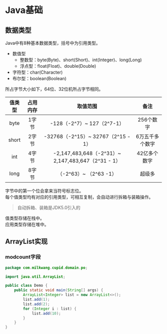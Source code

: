 # Java基础
## 数据类型
Java中有8种基本数据类型，括号中为引用类型。
- 数值型
    - 整数型：byte(Byte)、short(Short)、int(Integer)、long(Long)
    - 浮点型：float(Float)、double(Double)
- 字符型：char(Character)
- 布尔型：boolean(Boolean)

所占字节大小如下，64位、32位机所占字节相同。

|值类型|占用内存|取值范围|备注|
|:-:|:-:|:-:|:-:|
|byte|1字节|-128（-2^7）~ 127（2^7-1）|256个数字|
|short|2字节|-32768（-2^15）~ 32767（2^15 - 1）|6万五千多个数字|
|int|4字节|-2,147,483,648（-2^31）~ 2,147,483,647（2^31 - 1）|42亿多个数字|
|long|8字节|（-2^63）~ （2^63 -1）|超级多|

字节中的第一个位会拿来当符号标志位。  
每个值类型均有对应的引用类型，可相互复制，会自动进行拆箱与装箱操作。
> 自动拆箱、装箱是JDK5.0引入的

值类型存储在栈中。  
应用类型存储在堆中。  


## ArrayList实现
### modcount字段
```java
package com.milkwang.cupid.domain.po;

import java.util.ArrayList;

public class Demo {
    public static void main(String[] args) {
        ArrayList<Integer> list = new ArrayList<>();
        list.add(1);
        list.add(2);
        for (Integer i : list) {
            list.add(10);
        }
    }
}
```
